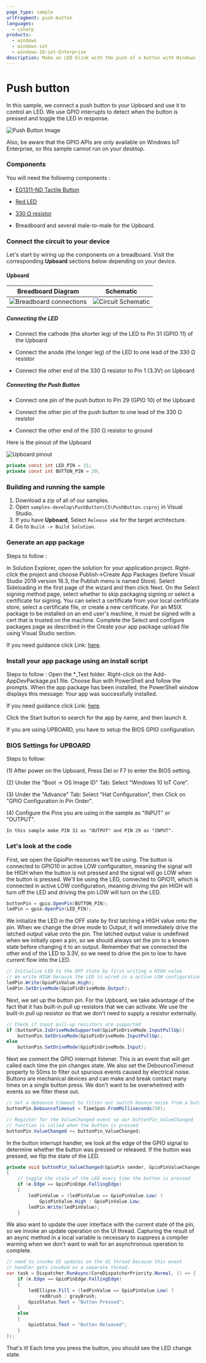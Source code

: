```yaml
---
page_type: sample
urlFragment: push-button
languages:
  - csharp
products:
  - windows
  - windows-iot
  - windows-10-iot-Enterprise
description: Make an LED blink with the push of a button with Windows 10 IoT Enterprise.
---
```


# Push button

In this sample, we connect a push button to your Upboard and use it to control an LED. We use GPIO interrupts to detect when the button is pressed and toggle the LED in response.

![Push Button Image](../Resources/PushButtonSample.png)

Also, be aware that the GPIO APIs are only available on Windows IoT Enterprise, so this sample cannot run on your desktop.

### Components

You will need the following components :

* [EG1311-ND Tactile Button](http://www.digikey.com/product-detail/en/320.02E11.08BLK/EG1311-ND/101397)

* [Red LED](http://www.digikey.com/product-detail/en/C5SMF-RJS-CT0W0BB1/C5SMF-RJS-CT0W0BB1-ND/2341832)

* [330 &#x2126; resistor](http://www.digikey.com/product-detail/en/CFR-25JB-52-330R/330QBK-ND/1636)

* Breadboard and several male-to-male for the Upboard.

### Connect the circuit to your device

Let's start by wiring up the components on a breadboard. Visit the corresponding **Upboard** sections below depending on your device.

#### Upboard

| Breadboard Diagram                                                                        | Schematic                                                                          |
| ----------------------------------------------------------------------------------------- | ---------------------------------------------------------------------------------- |
| ![Breadboard connections](../Resources/Upboard_PushButton_bb.png)      | ![Circuit Schematic](../Resources/Upboard_PushButton_schem.png) |


##### Connecting the LED

* Connect the cathode (the shorter leg) of the LED to Pin 31 (GPIO 11) of the Upboard

* Connect the anode (the longer leg) of the LED to one lead of the 330 &#x2126; resistor

* Connect the other end of the 330 &#x2126; resistor to Pin 1 (3.3V) on Upboard

##### Connecting the Push Button

* Connect one pin of the push button to Pin 29 (GPIO 10) of the Upboard

* Connect the other pin of the push button to one lead of the 330 &#x2126; resistor

* Connect the other end of the 330 &#x2126; resistor to ground

Here is the pinout of the Upboard

![Upboard pinout](../Resources/Upboard_Pinout.png)


```csharp
private const int LED_PIN = 31;
private const int BUTTON_PIN = 29;
```

### Building and running the sample

1. Download a zip of all of our samples.
1. Open `samples-develop\PushButton\CS\PushButton.csproj` in Visual Studio.
1. If you have **Upboard**, Select `Release x64` for the target architecture.
1. Go to `Build -> Build Solution`.

### Generate an app package

Steps to follow :

 In Solution Explorer, open the solution for your application project.
 Right-click the project and choose Publish->Create App Packages (before Visual Studio 2019 version 16.3, the Publish menu is named Store).
 Select Sideloading in the first page of the wizard and then click Next.
 On the Select signing method page, select whether to skip packaging signing or select a certificate for signing. You can select a certificate from your local certificate store, select a certificate file, or create a new certificate. For an MSIX package to be installed on an end user's machine, it must be signed with a cert that is trusted on the machine.
 Complete the Select and configure packages page as described in the Create your app package upload file using Visual Studio section.

 If you need guidance click Link: [here](https://docs.microsoft.com/en-us/windows/msix/package/packaging-uwp-apps#generate-an-app-package).  
  
### Install your app package using an install script

Steps to follow :
 Open the *_Test folder.
 Right-click on the Add-AppDevPackage.ps1 file. Choose Run with PowerShell and follow the prompts.
 When the app package has been installed, the PowerShell window displays this message: Your app was successfully installed.

 If you need guidance click Link: [here](https://docs.microsoft.com/en-us/windows/msix/package/packaging-uwp-apps#install-your-app-package-using-an-install-script).  
  
 Click the Start button to search for the app by name, and then launch it.

 If you are using UPBOARD, you have to setup the BIOS GPIO configuration.

### BIOS Settings for UPBOARD

Steps to follow:
 
(1)	After power on the Upboard, Press Del or F7 to enter the BIOS setting.
 
(2)	Under the "Boot -> OS Image ID" Tab:
    Select "Windows 10 IoT Core".
 
(3)	Under the "Advance" Tab:
    Select "Hat Configuration", then Click on "GPIO Configuration in Pin Order".

(4) Configure the Pins you are using in the sample as "INPUT" or "OUTPUT".

    In this sample make PIN 31 as "OUTPUT" and PIN 29 as "INPUT".

### Let's look at the code

First, we open the GpioPin resources we'll be using. The button is connected to
GPIO10 in active LOW configuration, meaning the signal will be HIGH when the
button is not pressed and the signal will go LOW when the button is pressed.
We'll be using the LED, connected to GPIO11, which is connected in
active LOW configuration, meaning driving the pin HIGH will turn off the LED
and driving the pin LOW will turn on the LED.

```csharp
buttonPin = gpio.OpenPin(BUTTON_PIN);
ledPin = gpio.OpenPin(LED_PIN);
```

We initialize the LED in the OFF state by first latching a HIGH value onto the
pin. When we change the drive mode to Output, it will immediately drive the
latched output value onto the pin. The latched output value is undefined when
we initially open a pin, so we should always set the pin to a known state
before changing it to an output. Remember that we connected the other end 
of the LED to 3.3V, so we need to drive the pin to low to have current flow into the LED.

```csharp
// Initialize LED to the OFF state by first writing a HIGH value
// We write HIGH because the LED is wired in a active LOW configuration
ledPin.Write(GpioPinValue.High); 
ledPin.SetDriveMode(GpioPinDriveMode.Output);
```

Next, we set up the button pin. For the Upboard, we take advantage of the fact that it has 
built-in pull up resistors that we can activate. We use the built-in pull up resistor so that we don't need to supply a resistor externally. 

```csharp
// Check if input pull-up resistors are supported
if (buttonPin.IsDriveModeSupported(GpioPinDriveMode.InputPullUp))
	buttonPin.SetDriveMode(GpioPinDriveMode.InputPullUp);
else
	buttonPin.SetDriveMode(GpioPinDriveMode.Input);
```

Next we connect the GPIO interrupt listener. This is an event that will get
called each time the pin changes state. We also set the DebounceTimeout
property to 50ms to filter out spurious events caused by electrical noise.
Buttons are mechanical devices and can make and break contact many times on a
single button press. We don't want to be overwhelmed with events so we filter
these out.

```csharp
// Set a debounce timeout to filter out switch bounce noise from a button press
buttonPin.DebounceTimeout = TimeSpan.FromMilliseconds(50);

// Register for the ValueChanged event so our buttonPin_ValueChanged 
// function is called when the button is pressed
buttonPin.ValueChanged += buttonPin_ValueChanged;
```

In the button interrupt handler, we look at the edge of the GPIO signal to
determine whether the button was pressed or released. If the button was
pressed, we flip the state of the LED.

```csharp
private void buttonPin_ValueChanged(GpioPin sender, GpioPinValueChangedEventArgs e)
{
	// toggle the state of the LED every time the button is pressed
	if (e.Edge == GpioPinEdge.FallingEdge)
	{
		ledPinValue = (ledPinValue == GpioPinValue.Low) ?
			GpioPinValue.High : GpioPinValue.Low;
		ledPin.Write(ledPinValue);
	}
```

We also want to update the user interface with the current state of the
pin, so we invoke an update operation on the UI thread. Capturing the result
of an async method in a local variable is necessary to suppress a compiler
warning when we don't want to wait for an asynchronous operation to complete.

```csharp
// need to invoke UI updates on the UI thread because this event
// handler gets invoked on a separate thread.
var task = Dispatcher.RunAsync(CoreDispatcherPriority.Normal, () => {
	if (e.Edge == GpioPinEdge.FallingEdge)
	{
		ledEllipse.Fill = (ledPinValue == GpioPinValue.Low) ? 
			redBrush : grayBrush;
		GpioStatus.Text = "Button Pressed";
	}
	else
	{
		GpioStatus.Text = "Button Released";
	}
});
```

That's it! Each time you press the button, you should see the LED change
state.
